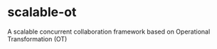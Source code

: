 # scalable-ot
A scalable concurrent collaboration framework based on Operational Transformation (OT)
